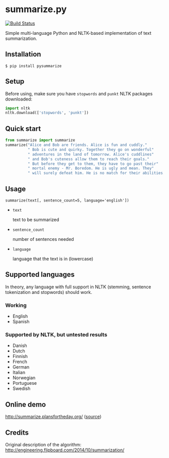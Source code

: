 summarize.py
============

[![Build Status](https://travis-ci.org/despawnerer/summarize.svg?branch=master)](https://travis-ci.org/despawnerer/summarize)

Simple multi-language Python and NLTK-based implementation of text summarization.


Installation
------------

	$ pip install pysummarize


Setup
-----

Before using, make sure you have `stopwords` and `punkt` NLTK packages downloaded:

```python
import nltk
nltk.download(['stopwords', 'punkt'])
```


Quick start
-----------

```python
from summarize import summarize
summarize("Alice and Bob are friends. Alice is fun and cuddly."
          " Bob is cute and quirky. Together they go on wonderful"
          " adventures in the land of tomorrow. Alice's cuddlines"
          " and Bob's cuteness allow them to reach their goals."
          " But before they get to them, they have to go past their"
          " mortal enemy - Mr. Boredom. He is ugly and mean. They"
          " will surely defeat him. He is no match for their abilities.")
```


Usage
-----

	summarize(text[, sentence_count=5, language='english'])

- `text`

  text to be summarized

- `sentence_count`

  number of sentences needed

- `language`

  language that the text is in (lowercase)


Supported languages
-------------------

In theory, any language with full support in NLTK (stemming, sentence tokenization and stopwords) should work.

### Working

- English
- Spanish

### Supported by NLTK, but untested results

- Danish
- Dutch
- Finnish
- French
- German
- Italian
- Norwegian
- Portuguese
- Swedish


Online demo
-----------

http://summarize.plansfortheday.org/ ([source](https://github.com/despawnerer/summarize-demo))


Credits
-------
Original description of the algorithm: http://engineering.flipboard.com/2014/10/summarization/

